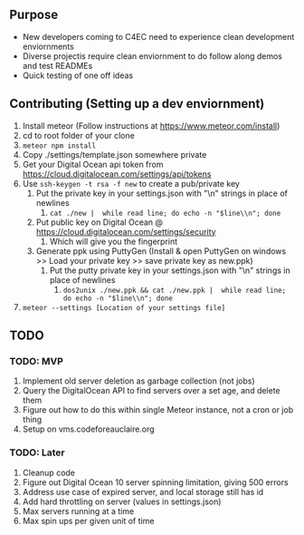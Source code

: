 ## Purpose

* New developers coming to C4EC need to experience clean development enviornments
* Diverse projectis require clean enviornment to do follow along demos and test READMEs
* Quick testing of one off ideas

## Contributing (Setting up a dev enviornment)

1. Install meteor (Follow instructions at https://www.meteor.com/install)
1. cd to root folder of your clone
1. `meteor npm install`
1. Copy ./settings/template.json somewhere private
 1. Get your Digital Ocean api token from https://cloud.digitalocean.com/settings/api/tokens
 1. Use `ssh-keygen -t rsa -f new` to create a pub/private key
      1. Put the private key in your settings.json with "\n" strings in place of newlines
          1. `cat ./new |  while read line; do echo -n "$line\\n"; done`
      1. Put public key on Digital Ocean @ https://cloud.digitalocean.com/settings/security
          1. Which will give you the fingerprint
	  1. Generate ppk using PuttyGen (Install & open PuttyGen on windows >> Load your private key >> save private key as new.ppk)
	      1. Put the putty private key in your settings.json with "\n" strings in place of newlines
              1. `dos2unix ./new.ppk && cat ./new.ppk |  while read line; do echo -n "$line\\n"; done`
1. `meteor --settings [Location of your settings file]`

## TODO

### TODO: MVP

1. Implement old server deletion as garbage collection (not jobs)
 1. Query the DigitalOcean API to find servers over a set age, and delete them
 1. Figure out how to do this within single Meteor instance, not a cron or job thing
1. Setup on vms.codeforeauclaire.org

### TODO: Later

1. Cleanup code
1. Figure out Digital Ocean 10 server spinning limitation, giving 500 errors
1. Address use case of expired server, and local storage still has id
1. Add hard throttling on server (values in settings.json)
 1. Max servers running at a time
 1. Max spin ups per given unit of time
